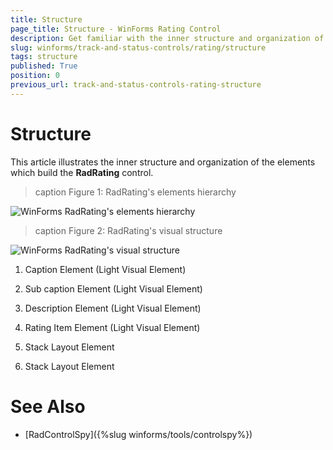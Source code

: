 ```yaml
---
title: Structure
page_title: Structure - WinForms Rating Control
description: Get familiar with the inner structure and organization of the elements which build the WinForms Rating control.
slug: winforms/track-and-status-controls/rating/structure
tags: structure
published: True
position: 0
previous_url: track-and-status-controls-rating-structure
---
```


# Structure

This article illustrates the inner structure and organization of the elements which build the **RadRating** control.

>caption Figure 1: RadRating's elements hierarchy

![WinForms RadRating's elements hierarchy](images/rating-structure002.png)

>caption Figure 2: RadRating's visual structure

![WinForms RadRating's visual structure](images/rating-structure001.png)

1. Caption Element (Light Visual Element) 

1. Sub caption Element (Light Visual Element)

1. Description Element (Light Visual Element)

1. Rating Item Element (Light Visual Element)

1. Stack Layout Element

1. Stack Layout Element

# See Also

* [RadControlSpy]({%slug winforms/tools/controlspy%})
